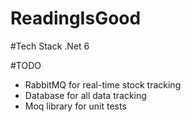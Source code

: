 # ReadingIsGood

#Tech Stack
.Net 6

#TODO
- RabbitMQ for real-time stock tracking
- Database for all data tracking
- Moq library for unit tests
